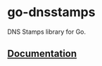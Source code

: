 # go-dnsstamps

DNS Stamps library for Go.

## [Documentation](https://pkg.go.dev/github.com/jedisct1/go-dnsstamps)
